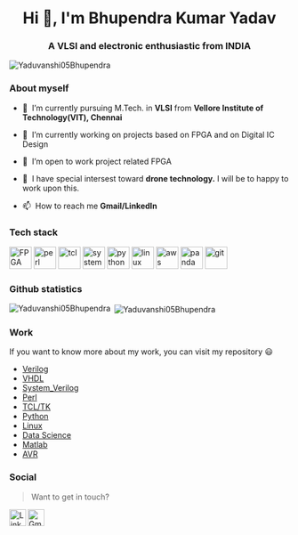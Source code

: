 
<h1 align="center">Hi 👋, I'm Bhupendra Kumar Yadav</h1>
<h3 align="center">A VLSI and electronic enthusiastic from INDIA</h3>

<p align="left">
  <img src="https://komarev.com/ghpvc/?username=Yaduvanshi05Bhupendra" alt="Yaduvanshi05Bhupendra" />
</p>

### About myself

- 🔭&nbsp;&nbsp;I’m currently pursuing M.Tech. in **VLSI** from **Vellore Institute of Technology(VIT), Chennai**

- 🌱&nbsp;&nbsp;I’m currently working on projects based on FPGA and on Digital IC Design

- 🤝&nbsp;&nbsp;I’m open to work project related FPGA

- 🤝&nbsp;&nbsp;I have special intersest toward **drone technology.** I will be to happy to work upon this.

- 📫&nbsp;&nbsp;How to reach me **Gmail/LinkedIn** 


### Tech stack

<p align="left">
  <img src="https://www.meldium.com/wp-content/uploads/2018/11/FpgaServices.png" alt="FPGA" width="40" height="40"/>
  <img src="https://www.vectorlogo.zone/logos/perl/perl-icon.svg" alt="perl" width="40" height="40"/>
  <img src="https://www.vectorlogo.zone/logos/tcl/tcl-ar21.svg" alt="tcl" width="40" height="40"/>
  <img src="https://blogs.sw.siemens.com/wp-content/uploads/sites/54/2020/07/SystemVerilog-.png" alt="system verilog" width="40" height="40"/>
  <img src="https://www.vectorlogo.zone/logos/python/python-icon.svg" alt="python" width="40" height="40"/> 
  <img src="https://www.vectorlogo.zone/logos/linux/linux-icon.svg" alt="linux" width="40" height="40"/> 
  <img src="https://www.vectorlogo.zone/logos/amazon_aws/amazon_aws-icon.svg" alt="aws" width="40" height="40"/> 
  <img src="https://www.vectorlogo.zone/logos/usepanda/usepanda-icon.svg" alt="panda" width="40" height="40"/> 
  <img src="https://www.vectorlogo.zone/logos/github/github-tile.svg" alt="git" width="40" height="40"/> 
 
</p>

### Github statistics

<p>
  <img align="left" src="https://github-readme-stats.vercel.app/api/top-langs/?username=Yaduvanshi05Bhupendra&layout=compact&hide=php,smarty&bg_color=30,e96443,904e95&title_color=fff&text_color=fff" alt="Yaduvanshi05Bhupendra" />&nbsp;<img align="center" src="https://github-readme-stats.vercel.app/api?username=Yaduvanshi05Bhupendra&show_icons=true&count_private=true&show_icons=true&hide=php&bg_color=30,e96443,904e95&title_color=fff&text_color=fff" alt="Yaduvanshi05Bhupendra" />
</p>


### Work

If you want to know more about my work, you can visit my repository :smiley:
* [Verilog](https://github.com/Yaduvanshi05Bhupendra/Verilog)
* [VHDL](https://github.com/Yaduvanshi05Bhupendra/VHDL)
* [System_Verilog](https://github.com/Yaduvanshi05Bhupendra/System_Verilog)
* [Perl](https://github.com/Yaduvanshi05Bhupendra/Perl)
* [TCL/TK](https://github.com/Yaduvanshi05Bhupendra/TCL-TK)
* [Python](https://github.com/Yaduvanshi05Bhupendra/Python)
* [Linux](https://github.com/Yaduvanshi05Bhupendra/Linux)
* [Data Science](https://github.com/Yaduvanshi05Bhupendra/Data-Science)
* [Matlab](https://github.com/Yaduvanshi05Bhupendra/Matlab)
* [AVR](https://github.com/Yaduvanshi05Bhupendra/AVR)

### Social

> Want to get in touch?
  
  </a>&nbsp;&nbsp;&nbsp;
  <a href="https://www.linkedin.com/in/yaduvanshi05bhupendra" target="blank">
    <img align="left" src="https://www.vectorlogo.zone/logos/linkedin/linkedin-icon.svg" alt="Linkedin" height="30" width="30" />
  </a>
    </a>&nbsp;&nbsp;&nbsp;
  <a href="mailto:Yaduvanshi05Bhupendra@gmail.com" target="blank">
    <img align="left" src="https://cdn2.iconfinder.com/data/icons/social-media-2189/48/21-Gmail-256.png" alt="Gmail" height="30" width="30" />
  </a>
  


